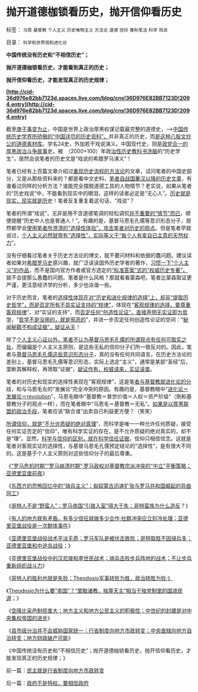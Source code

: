 # 抛开道德枷锁看历史，抛开信仰看历史

标签： `马恩` `基督教` `个人主义` `历史唯物主义` `方法论` `道德` `信仰` `春秋笔法` `科学` `戏说` 

目录： `科学和世界观和进化论`

**中国传统没有历史和“不相信历史”；**

**抛开道德枷锁看历史，才能看到真正的历史；**

**抛开信仰看历史，才能发现真正的历史规律；**

**[http://cid-36d976e82bb7123d.spaces.live.com/blog/cns!36D976E82BB7123D!2094.entry](http://cid-36d976e82bb7123d.spaces.live.com/blog/cns!36D976E82BB7123D!2094.entry)**

截至[庚子事变为止](../../../2010/10/30/辛丑“东南互保”保中华一脉能存没有象非洲一样被瓜分.md)，中国是世界上政治厚黑权谋记载最完整的道德史，——>[中国传统历史学界所骄傲的“中国详尽的历史资料”，](../../../2010/2/4/历史是个啥玩意？历史权威和资料可信吗？.md)并非真正的历史，而[是这种八股文抄公的道德素材库](../../../2008/10/25/袁崇焕的是是非非：历史，不是道德素材库.md)。学名24史，外加若干戏说演义。中国现代史，则是[政党合一的厚黑政治斗争故事](../../../2008/10/25/历史，你的名字叫故事.md)史。被　（2000+100）年政[治性历史教科书洗脑](../../../2010/6/2/历史教科书是有标准答案的“历史故事”.md)的“历史学生”，居然会说笔者的历史文是“戏说的希腊罗马演义”！

笔者已经有上百篇文章介绍过[重现历史流程的方法论](../../../2010/6/12/人类学之大历史观个体价值方法论.md)的文章，试问笔者的中国史部分，又是从那些资料来的？都是看中文史料，[笔者自战国秦汉以降的历史文章](../../../2010/6/9/罗马如出现在战国将如何统一中国？.md)，有谁看过同样的分析方法？谁能完全摆脱道德工具的人物情节？老实说，如果从笔者的“历史戏说”中，不能看到现实中的眼泪，这样的读者必定是“无心人”。[历史就是现实，现实就是历](../../../2010/3/16/历史观就是现实的处世观.md)史！笔者反复重复着这句话，“戏说”？

笔者的所谓“戏说”，无非是用不含道德笔调的轻松调侃[并不重要的“情节”而已](../../../2010/11/11/林语堂：利益是平民的利益，道德是统治阶级的道德.md)，顺便提醒“历史中人也是普通人！”。有趣的是，基督马恩毛孔儒等意识形态分子，居然都学会[使用笔者所澄清的“选择性体验”，攻击笔者对历史的观点](../../../2010/10/9/波普尔批判的选择性采证和马克思的创造性伪证.md)。但是笔者早就说过，[个人主义必然就带有“选择性”，实际等义于“每个人有拿自已主意的天然权力](../../../2009/3/24/大学无书！每个人都有个人利益观点发言权.md)”。

没有仔细看过笔者关于历史方法论的博文，就不要问材料和依据的蠢问题。建议读者如果对[希腊罗马史](../../../2010/6/4/道德史观是东西方传统文化的共同之处.md)感兴趣，就广泛读读国外历史学者的著作，[习惯一下“个人主义”的作品](../../../2010/6/20/中国文史权威没有个人方法论.md)，而不是国内官方作者或官方选定的[“标准答案”式的“权威历史专著”，](../../../2010/6/2/历史教科书是有标准答案的“历史故事”.md)就不会提那么愚蠢的问题。笔者是什么风格？那就看看蒙森吧，笔者比蒙森取证更严谨，更注意经济学的分析，多少也诙谐一些。

对于历史而言，笔者的[选择性体现在对“历史和进化规律的选择”上，却非“提取历史哲学”，而是否定所有不具实证支持的“规律”](../../../2010/10/7/波普尔哲学本身是伪科学;.md)，体现在“[客观规律的选择，要尊重客观规律](../../../2009/5/1/人定胜天？马列唯心信仰对客观规律干预冲动.md)”，对“实证的支持”，而[否定任何“创造性论证”，直接声明无实证即为哲学](../../../2010/10/10/“创造性伪证”哲学诡辩艺术.md)，“[哲学不是没用的，就是邪恶的](../../../2010/2/3/迷恋哲学不是邪恶的，就是没用的.md)”，并进一步否定任何创造性论证的空间：“[秘闻秘籍不构成证据”，疑证从无](../../../2010/4/19/“秘闻秘籍决定论”唯心历史和现实观体现的“国民文化.md)！

除了[个人主义心证以外，笔者不认为基督马恩毛孔儒的所谓观点有任何可取实之处](../../../2010/10/10/个人主义心证允许创造性体验：意淫合法！.md)，而偏偏是个人主义主原则，是这些无私的信仰分子们所一致反对的。因此，笔者与[基督马恩毛孔儒这些意识形态分子](../../../2010/5/10/个体价值观，是保存中华文化的唯一出路.md)，真的没有任何共同语言。在历史方法论的差别上，基督马恩毛孔儒等意识形态，实际上选定“主义”，通常是某部“圣经”后，垄断其解释权，再筛取“证据”，[疑证作有，权威请来，实证滚蛋](../../../2010/10/16/逻辑能力残缺令中国文化依赖权威；青睐洋权威；.md)。

笔者的对历史和现实的选择性表现在“客观规律”，这是笔[者与基督教就进化论的分](../../../2010/2/2/炮轰进化论.md)歧，和与马恩毛左的“发展论”完全冲突的原因。有趣的是，基督教眼中“[进化论＝发展论＝revolution](../../../2010/10/17/基督教迷信对马克思主义的贡献.md)”，马恩毛眼中“基督教＝普世价值＝人权＝资产阶级”（倒和基督教分子的观点一样），而在笔者眼中“马恩毛＝基督教＝无私”。[如果是以厚黑联盟的政治手段](../../../2009/9/20/争取民主就不要搞毛式厚黑政治.md)，笔者应该“联合谁”出卖自已利益更方便？（笑笑）

[所谓信仰，就是“不允许质疑的绝对真理](../../../2009/3/11/信仰，个人世界观的基础断言；不是绝对的道德标准.md)”，而科学是唯一一种允许任何质疑，接受任何实证否定的“信仰”，唯有科学实证的存在，是不允许质疑的绝对真实的，却不是“理”。显然，[科学与信仰的区别，就在科学信任证据](../../../2009/12/17/为什么科学不是信仰？为什么普价就是科学的发展观.md)，信仰只相信信念。这就是笔者对客观实证的选择性，与基督马恩毛孔儒预定结论的“选择性”，是有很大不同的。这是基于个人主义原则对这些信仰分子的最后尊重。

《[“罗马危机时期”“罗马崩溃时期”;罗马政权对基督教宗派冲突的“中立”平衡策略；亚德里亚堡前夜](../../../2010/11/21/罗马危机和崩溃时期，亚德里亚堡前夜.md)》

《[东西方的恐怖回忆中的“骑兵主义”；匈奴蒙古迅速扩张与罗马共和国崛起的异曲同工](../../../2010/11/21/匈奴蒙古迅速扩张与罗马共和国崛起的异曲同工.md)》

《[哥特人不是“野蛮人”；罗马帝国“引狼入室”得大于失；哥特蛮族为什么造反](../../../2010/11/22/亚德里亚堡的哥特人：罗马帝国“引狼入室”得大于失.md)？》

《[有人的地方就有矛盾，有多少信任就做多少合作;社群冲突应立刻冷处理；亚德里亚堡战役是一次群体事件](../../../2010/11/22/亚德里亚堡战役是一次“群体事件”.md)》

《[亚德里亚堡战役战术平淡无奇；罗马军队是被伏击致败；哥特取胜不因骑兵多；亚德里亚堡和中途岛战役](../../../2010/11/22/亚德里亚堡战役罗马野战军被哥特骑兵伏击.md)；》

《亚[德里亚堡战役中的汉尼拨和李世民战术；骑兵击败步兵阵地的战术；不让步兵重新组织战斗力](../../../2010/11/23/亚德里亚堡中的汉尼拨和李世民战术和骑兵.md)》

《[哥特人的胜利也就是失败；Theodosio军事转败为胜，政治转胜为败;》](../../../2010/11/23/军事是政治的延伸，罗马帝国自取其败.md)

《[Theodosio为什么要“卖国”？“罢黜诸教，独尊天主”相当于独党制里的国进民退](../../../2010/11/23/罗马皇帝为什么卖国？罢黜诸教独尊天主和国进民退.md)；》

《[空降比采邑制损害大；地方主义和地方公民主义的积极性；中世纪的封建是对中央集权帝国的进步](../../../2010/11/24/空降比采邑制伤害大；地方主义的积极性；.md)》

《[县市级分治并不会威胁国家统一；行省制度向地方市政转变；中央直辖向地方自治转变；地方财政破产可能](../../../2010/11/25/民主就是行省制度向地方市政转变.md)》

《中国传统没有历史和“不相信历史”；抛开道德枷锁看历史，抛开信仰看历史，才能发现真正的历史规律；》

前一篇：[民主就是行省制度向地方市政转变](../../../2010/11/25/民主就是行省制度向地方市政转变.md)

后一篇：[政府不是特权，要相信政府](../../../2010/11/25/政府不是特权，要相信政府.md)